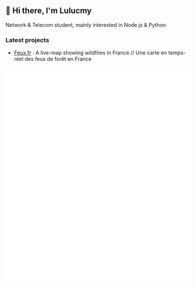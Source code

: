 ## 👋 Hi there, I'm Lulucmy

Network & Telecom student, mainly interested in Node.js & Python

### Latest projects

- [Feux.fr](https://feux.fr) : A live-map showing wildfires in France // Une carte en temps-réel des feux de forêt en France

![GitHub Stats](https://github.com/Lulucmy/Lulucmy/blob/main/github-metrics.svg)
